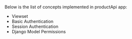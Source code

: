 Below is the list of concepts implemented in productApi app:

 - Viewset
 - Basic Authentication
 - Session Authentication
 - Django Model Permissions

